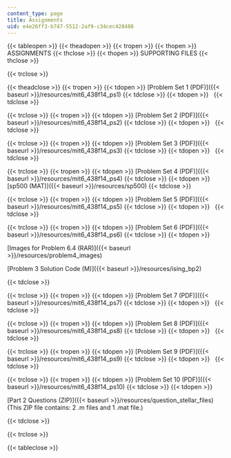 ```yaml
---
content_type: page
title: Assignments
uid: e4e26ff3-b747-5512-2af9-c34cec428488
---
```


{{< tableopen >}}
{{< theadopen >}}
{{< tropen >}}
{{< thopen >}}
ASSIGNMENTS
{{< thclose >}}
{{< thopen >}}
SUPPORTING FILES
{{< thclose >}}

{{< trclose >}}

{{< theadclose >}}
{{< tropen >}}
{{< tdopen >}}
[Problem Set 1 (PDF)]({{< baseurl >}}/resources/mit6_438f14_ps1)
{{< tdclose >}}
{{< tdopen >}}
 
{{< tdclose >}}

{{< trclose >}}
{{< tropen >}}
{{< tdopen >}}
[Problem Set 2 (PDF)]({{< baseurl >}}/resources/mit6_438f14_ps2)
{{< tdclose >}}
{{< tdopen >}}
 
{{< tdclose >}}

{{< trclose >}}
{{< tropen >}}
{{< tdopen >}}
[Problem Set 3 (PDF)]({{< baseurl >}}/resources/mit6_438f14_ps3)
{{< tdclose >}}
{{< tdopen >}}
 
{{< tdclose >}}

{{< trclose >}}
{{< tropen >}}
{{< tdopen >}}
[Problem Set 4 (PDF)]({{< baseurl >}}/resources/mit6_438f14_ps4)
{{< tdclose >}}
{{< tdopen >}}
[sp500 (MAT)]({{< baseurl >}}/resources/sp500)
{{< tdclose >}}

{{< trclose >}}
{{< tropen >}}
{{< tdopen >}}
[Problem Set 5 (PDF)]({{< baseurl >}}/resources/mit6_438f14_ps5)
{{< tdclose >}}
{{< tdopen >}}
 
{{< tdclose >}}

{{< trclose >}}
{{< tropen >}}
{{< tdopen >}}
[Problem Set 6 (PDF)]({{< baseurl >}}/resources/mit6_438f14_ps6)
{{< tdclose >}}
{{< tdopen >}}


[Images for Problem 6.4 (RAR)]({{< baseurl >}}/resources/problem4_images)

[Problem 3 Solution Code (M)]({{< baseurl >}}/resources/ising_bp2)


{{< tdclose >}}

{{< trclose >}}
{{< tropen >}}
{{< tdopen >}}
[Problem Set 7 (PDF)]({{< baseurl >}}/resources/mit6_438f14_ps7)
{{< tdclose >}}
{{< tdopen >}}
 
{{< tdclose >}}

{{< trclose >}}
{{< tropen >}}
{{< tdopen >}}
[Problem Set 8 (PDF)]({{< baseurl >}}/resources/mit6_438f14_ps8)
{{< tdclose >}}
{{< tdopen >}}
 
{{< tdclose >}}

{{< trclose >}}
{{< tropen >}}
{{< tdopen >}}
[Problem Set 9 (PDF)]({{< baseurl >}}/resources/mit6_438f14_ps9)
{{< tdclose >}}
{{< tdopen >}}
 
{{< tdclose >}}

{{< trclose >}}
{{< tropen >}}
{{< tdopen >}}
[Problem Set 10 (PDF)]({{< baseurl >}}/resources/mit6_438f14_ps10)
{{< tdclose >}}
{{< tdopen >}}


[Part 2 Questions (ZIP)]({{< baseurl >}}/resources/question_stellar_files) (This ZIP file contains: 2 .m files and 1 .mat file.)


{{< tdclose >}}

{{< trclose >}}

{{< tableclose >}}